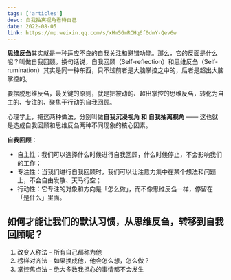 ```yaml
---
tags: ['articles']
desc: 自我抽离视角看待自己
date: 2022-08-05
link: https://mp.weixin.qq.com/s/xHm5GmRCHq6f0dmY-Qev6w
---
```


**思维反刍**其实就是一种适应不良的自我关注和避错功能。那么，它的反面是什么呢？叫做自我回顾。换句话说，自我回顾（Self-reflection）和思维反刍（Self-rumination）其实是同一种东西，只不过前者是大脑掌控之中的，后者是超出大脑掌控的。

要摆脱思维反刍，最关键的原则，就是把被动的、超出掌控的思维反刍，转化为自主的、专注的、聚焦于行动的自我回顾。

心理学上，把这两种做法，分别叫做**自我沉浸视角 和 自我抽离视角** —— 这也就是造成自我回顾和思维反刍两种不同现象的核心因素。

**自我回顾**：
-   自主性：我们可以选择什么时候进行自我回顾，什么时候停止，不会影响我们的工作；
-   专注性：当我们进行自我回顾时，我们可以让注意力集中在某个想法和问题上，不会自由发散、天马行空；
-   行动性：它专注的对象和方向是「怎么做」，而不像思维反刍一样，停留在「是什么」里面。


## 如何才能让我们的默认习惯，从思维反刍，转移到自我回顾呢？

1. 改变人称法 - 所有自己都称为他
2. 榜样对齐法 - 如果换成他，他会怎么想，怎么做？
3. 掌控焦点法 - 绝大多数我担心的事情都不会发生
